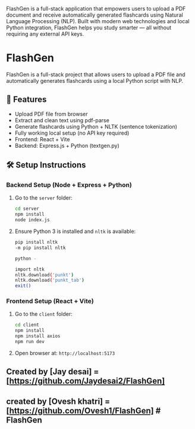 FlashGen is a full-stack application that empowers users to upload a PDF document and receive automatically generated flashcards using Natural Language Processing (NLP). Built with modern web technologies and local Python integration, FlashGen helps you study smarter — all without requiring any external API keys.


# FlashGen 

FlashGen is a full-stack project that allows users to upload a PDF file and automatically generates flashcards using a local Python script with NLP.

## 🧠 Features
- Upload PDF file from browser
- Extract and clean text using pdf-parse
- Generate flashcards using Python + NLTK (sentence tokenization)
- Fully working local setup (no API key required)
- Frontend: React + Vite
- Backend: Express.js + Python (textgen.py)

## 🛠️ Setup Instructions

### Backend Setup (Node + Express + Python)
1. Go to the `server` folder:
    ```bash
    cd server
    npm install
    node index.js
    ```

2. Ensure Python 3 is installed and `nltk` is available:
    ```bash
    pip install nltk
    -m pip install nltk
    
    python -
    
    import nltk
    nltk.download('punkt')
    nltk.download('punkt_tab')
    exit()
    ```

### Frontend Setup (React + Vite)
1. Go to the `client` folder:
    ```bash
    cd client
    npm install
    npm install axios
    npm run dev
    ```

2. Open browser at: `http://localhost:5173`

## Created by [Jay desai] = [https://github.com/Jaydesai2/FlashGen]
## created by [Ovesh khatri] = [https://github.com/Ovesh1/FlashGen] #   F l a s h G e n 
 
 
